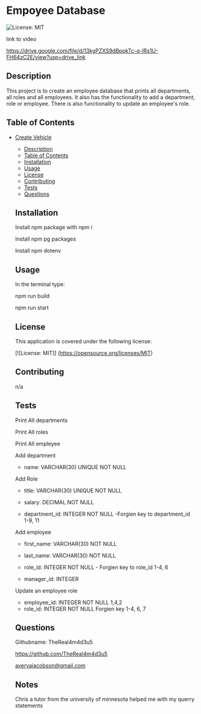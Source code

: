# Empoyee Database

 ![License: MIT](https://img.shields.io/badge/License-MIT-yellow.svg) 

 
link to video  

https://drive.google.com/file/d/13kgPZXS9dBppkTc-q-IRs1U-FH64zC2E/view?usp=drive_link 

## Description 

  This project is to create an employee database that prints all departments, all roles and all employees. It also has the functionality to add a department, role or employee. 
  There is also functionality to update an employee's role. 


## Table of Contents  
   
- [Create Vehicle](#create-vehicle)
  - [Description](#description)
  - [Table of Contents](#table-of-contents)
  - [Installation](#installation)
  - [Usage](#usage)
  - [License](#license)
  - [Contributing](#contributing)
  - [Tests](#tests)
  - [Questions](#questions)

   

  ## Installation  

  Install npm package with npm i

  Install npm pg packages

  Install npm dotenv

  ## Usage  

  In the terminal type:

  npm run build

  npm run start

  ## License 

  This application is covered under the following license:  
   

  [![License: MIT]] (https://opensource.org/licenses/MIT) 

   

  ## Contributing  

  n/a 

   

  ## Tests  

    Print All departments

    Print All roles
    
    Print All empleyee

    Add department
    
    - name: VARCHAR(30) UNIQUE NOT NULL

    Add Role
    
    * title: VARCHAR(30) UNIQUE NOT NULL
    
    * salary: DECIMAL NOT NULL
    
    * department_id: INTEGER NOT NULL -Forgien key to department_id 1-9, 11


    Add employee
    
    * first_name: VARCHAR(30) NOT NULL
    
    * last_name: VARCHAR(30) NOT NULL 
    * role_id: INTEGER NOT NULL - Forgien key to role_id 1-4, 6
    * manager_id: INTEGER

    Update an employee role
    * employee_id: INTEGER NOT NULL 1,4,2
    * role_id: INTEGER NOT NULL Forgien key 1-4, 6, 7

  ## Questions 

  Githubname: TheReal4m4d3u5
 
  https://github.com/TheReal4m4d3u5   

  averyajacobson@gmail.com 


  ## Notes
  Chris a tutor from the university of minnesota helped me with my querry statements 
  